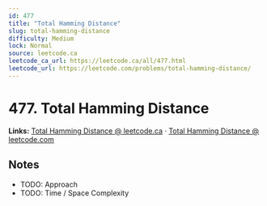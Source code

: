 ```yaml
--- 
id: 477
title: "Total Hamming Distance"
slug: total-hamming-distance
difficulty: Medium
lock: Normal
source: leetcode.ca
leetcode_ca_url: https://leetcode.ca/all/477.html
leetcode_url: https://leetcode.com/problems/total-hamming-distance/
---
```


# 477. Total Hamming Distance

**Links:** [Total Hamming Distance @ leetcode.ca](https://leetcode.ca/all/477.html) · [Total Hamming Distance @ leetcode.com](https://leetcode.com/problems/total-hamming-distance/)

## Notes
- TODO: Approach
- TODO: Time / Space Complexity
